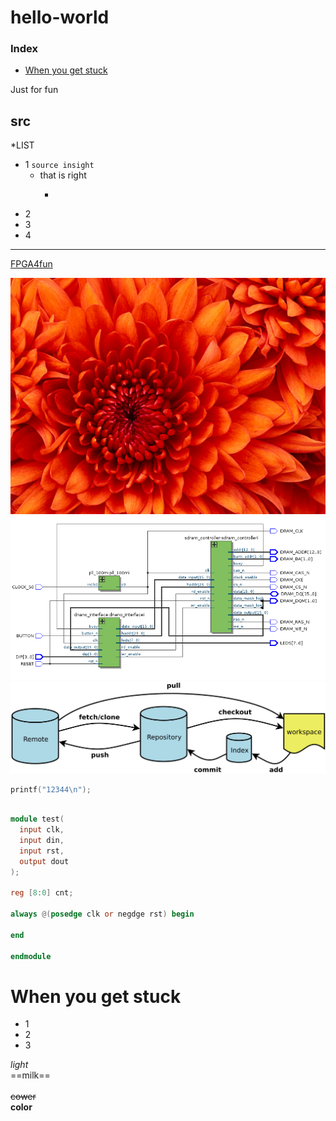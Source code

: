 # hello-world
<h3>Index</h3>
<ul>
<li><a href="#when-you-get-stuck">When you get stuck</a></li>
</ul> 

Just for fun 
## src 
*LIST
* 1  `source insight`
  * that is right
    * ~~~awsome~~~
* 2
* 3
* 4
---
[FPGA4fun](https://www.fpga4fun.com/SDRAM2.html)

![](https://github.com/Bill-Weng/hello-world/blob/testing/src/Chrysanthemum.jpg)
![](https://github.com/Bill-Weng/hello-world/blob/testing/src/block.png)
![](https://github.com/Bill-Weng/hello-world/blob/testing/src/bg2015120901.png)

```c
printf("12344\n");
```
```verilog

module test(
  input clk,
  input din,
  input rst,
  output dout
);

reg [8:0] cnt;

always @(posedge clk or negdge rst) begin

end

endmodule
```


# When you get stuck
* 1
* 2
* 3

*light*
<br/>==milk==</br>
<br/>~~cower~~</br>
**color**
